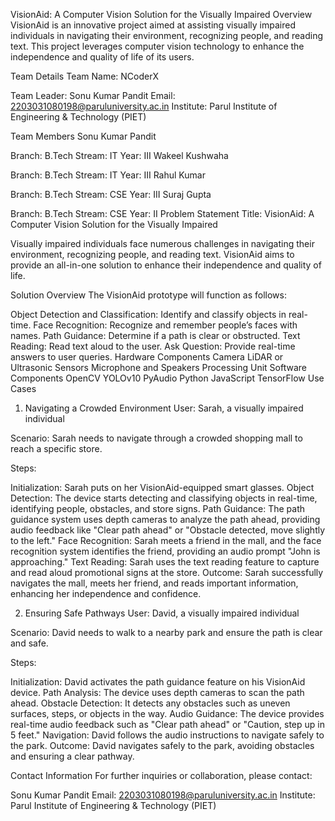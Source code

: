 VisionAid: A Computer Vision Solution for the Visually Impaired
Overview
VisionAid is an innovative project aimed at assisting visually impaired individuals in navigating their environment, recognizing people, and reading text. This project leverages computer vision technology to enhance the independence and quality of life of its users.

Team Details
Team Name: NCoderX

Team Leader: Sonu Kumar Pandit
Email: 2203031080198@paruluniversity.ac.in
Institute: Parul Institute of Engineering & Technology (PIET)

Team Members
Sonu Kumar Pandit

Branch: B.Tech
Stream: IT
Year: III
Wakeel Kushwaha

Branch: B.Tech
Stream: IT
Year: III
Rahul Kumar

Branch: B.Tech
Stream: CSE
Year: III
Suraj Gupta

Branch: B.Tech
Stream: CSE
Year: II
Problem Statement
Title: VisionAid: A Computer Vision Solution for the Visually Impaired

Visually impaired individuals face numerous challenges in navigating their environment, recognizing people, and reading text. VisionAid aims to provide an all-in-one solution to enhance their independence and quality of life.

Solution Overview
The VisionAid prototype will function as follows:

Object Detection and Classification: Identify and classify objects in real-time.
Face Recognition: Recognize and remember people’s faces with names.
Path Guidance: Determine if a path is clear or obstructed.
Text Reading: Read text aloud to the user.
Ask Question: Provide real-time answers to user queries.
Hardware Components
Camera
LiDAR or Ultrasonic Sensors
Microphone and Speakers
Processing Unit
Software Components
OpenCV
YOLOv10
PyAudio
Python
JavaScript
TensorFlow
Use Cases
1. Navigating a Crowded Environment
User: Sarah, a visually impaired individual

Scenario: Sarah needs to navigate through a crowded shopping mall to reach a specific store.

Steps:

Initialization: Sarah puts on her VisionAid-equipped smart glasses.
Object Detection: The device starts detecting and classifying objects in real-time, identifying people, obstacles, and store signs.
Path Guidance: The path guidance system uses depth cameras to analyze the path ahead, providing audio feedback like "Clear path ahead" or "Obstacle detected, move slightly to the left."
Face Recognition: Sarah meets a friend in the mall, and the face recognition system identifies the friend, providing an audio prompt "John is approaching."
Text Reading: Sarah uses the text reading feature to capture and read aloud promotional signs at the store.
Outcome: Sarah successfully navigates the mall, meets her friend, and reads important information, enhancing her independence and confidence.

2. Ensuring Safe Pathways
User: David, a visually impaired individual

Scenario: David needs to walk to a nearby park and ensure the path is clear and safe.

Steps:

Initialization: David activates the path guidance feature on his VisionAid device.
Path Analysis: The device uses depth cameras to scan the path ahead.
Obstacle Detection: It detects any obstacles such as uneven surfaces, steps, or objects in the way.
Audio Guidance: The device provides real-time audio feedback such as "Clear path ahead" or "Caution, step up in 5 feet."
Navigation: David follows the audio instructions to navigate safely to the park.
Outcome: David navigates safely to the park, avoiding obstacles and ensuring a clear pathway.

Contact Information
For further inquiries or collaboration, please contact:

Sonu Kumar Pandit
Email: 2203031080198@paruluniversity.ac.in
Institute: Parul Institute of Engineering & Technology (PIET)
